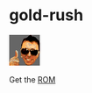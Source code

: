 # gold-rush

![MoneyMaking](res/money.png)

Get the [ROM](https://github.com/andwn/gold-rush/releases/tag/v1.0.0)
